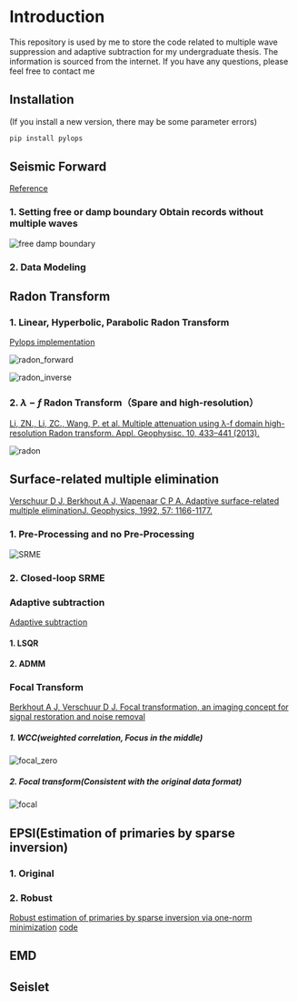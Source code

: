 # Introduction

This repository is used by me to store the code related to multiple wave suppression and adaptive subtraction for my undergraduate thesis. The information is sourced from the internet. If you have any questions, please feel free to contact me

## Installation
(If you install a new version, there may be some parameter errors)
```python
pip install pylops
```

## Seismic Forward

[Reference](https://github.com/DIG-Kaust/Adaptive-subtraction/blob/master/notebooks/Data_Modeling.ipynb)

### 1. Setting free or damp boundary Obtain records without multiple waves

![free damp boundary](https://github.com/Lipeng-Lai/Mutiples_Suppression/blob/main/images/free_damp_boundary.png)

### 2. Data Modeling

## Radon Transform

### 1. Linear, Hyperbolic, Parabolic Radon Transform

[Pylops implementation](https://pylops.readthedocs.io/en/stable/api/generated/pylops.signalprocessing.FourierRadon2D.html)

![radon_forward](https://github.com/Lipeng-Lai/Mutiples_Suppression/blob/main/images/radon_forward.png)

![radon_inverse](https://github.com/Lipeng-Lai/Mutiples_Suppression/blob/main/images/radon_inverse.png)

### 2. $\lambda-f$ Radon Transform（Spare and high-resolution）

[Li, ZN., Li, ZC., Wang, P. et al. Multiple attenuation using λ-f domain high-resolution Radon transform. Appl. Geophysisc. 10, 433–441 (2013).](https://doi.org/10.1007/s11770-013-0405-1)

![radon](https://github.com/Lipeng-Lai/Mutiples_Suppression/blob/main/images/radon.png)


## Surface-related multiple elimination

[Verschuur D J, Berkhout A J, Wapenaar C P A. Adaptive surface-related multiple eliminationJ. Geophysics, 1992, 57: 1166-1177.](https://library.seg.org/doi/abs/10.1190/1.1443330)

### 1. Pre-Processing and no Pre-Processing

![SRME](https://github.com/Lipeng-Lai/Mutiples_Suppression/blob/main/images/SRME.png)

### 2. Closed-loop SRME

### Adaptive subtraction

[Adaptive subtraction](https://github.com/DIG-Kaust/Adaptive-subtraction/blob/master/notebooks/Adaptive_Subtraction.ipynb)
#### 1.  LSQR

#### 2.  ADMM

### Focal Transform

[Berkhout A J, Verschuur D J. Focal transformation, an imaging concept for signal restoration and noise removal](https://library.seg.org/doi/abs/10.1190/1.2356996)

##### 1. WCC(weighted correlation, Focus in the middle) 

![focal_zero](https://github.com/Lipeng-Lai/Mutiples_Suppression/blob/main/images/focal_zero.png)

##### 2. Focal transform(Consistent with the original data format)

![focal](https://github.com/Lipeng-Lai/Mutiples_Suppression/blob/main/images/focal.png)

## EPSI(Estimation of primaries by sparse inversion)

### 1. Original

### 2. Robust 
[Robust estimation of primaries by sparse inversion via one-norm minimization](https://library.seg.org/doi/10.1190/geo2012-0097.1)
[code](https://slim.gatech.edu/SoftwareDemos/applications/WavefieldSeparation/RobustEPSI/example.html)

## EMD


## Seislet

